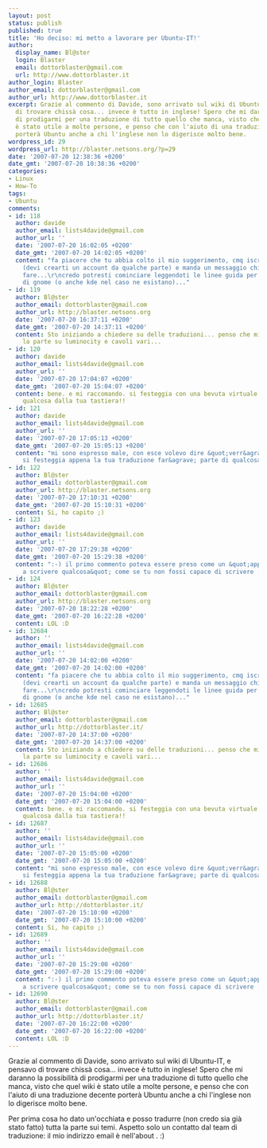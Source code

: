 ```yaml
---
layout: post
status: publish
published: true
title: 'Ho deciso: mi metto a lavorare per Ubuntu-IT!'
author:
  display_name: Bl@ster
  login: Blaster
  email: dottorblaster@gmail.com
  url: http://www.dottorblaster.it
author_login: Blaster
author_email: dottorblaster@gmail.com
author_url: http://www.dottorblaster.it
excerpt: Grazie al commento di Davide, sono arrivato sul wiki di Ubuntu-IT, e pensavo
  di trovare chissà cosa... invece è tutto in inglese! Spero che mi daranno la possibilità
  di prodigarmi per una traduzione di tutto quello che manca, visto che quel wiki
  è stato utile a molte persone, e penso che con l'aiuto di una traduzione decente
  porterà Ubuntu anche a chi l'inglese non lo digerisce molto bene.
wordpress_id: 29
wordpress_url: http://blaster.netsons.org/?p=29
date: '2007-07-20 12:38:36 +0200'
date_gmt: '2007-07-20 10:38:36 +0200'
categories:
- Linux
- How-To
tags:
- Ubuntu
comments:
- id: 118
  author: davide
  author_email: lists4davide@gmail.com
  author_url: ''
  date: '2007-07-20 16:02:05 +0200'
  date_gmt: '2007-07-20 14:02:05 +0200'
  content: "fa piacere che tu abbia colto il mio suggerimento, cmq iscriviti al wiki
    (devi crearti un account da qualche parte) e manda un messaggio chiedendo cosa
    fare...\r\ncredo potresti cominciare leggendoti le linee guida per i traduttori
    di gnome (o anche kde nel caso ne esistano)..."
- id: 119
  author: Bl@ster
  author_email: dottorblaster@gmail.com
  author_url: http://blaster.netsons.org
  date: '2007-07-20 16:37:11 +0200'
  date_gmt: '2007-07-20 14:37:11 +0200'
  content: Sto iniziando a chiedere su delle traduzioni... penso che mi affideranno
    la parte su luminocity e cavoli vari...
- id: 120
  author: davide
  author_email: lists4davide@gmail.com
  author_url: ''
  date: '2007-07-20 17:04:07 +0200'
  date_gmt: '2007-07-20 15:04:07 +0200'
  content: bene. e mi raccomando. si festeggia con una bevuta virtuale appena esce
    qualcosa dalla tua tastiera!!
- id: 121
  author: davide
  author_email: lists4davide@gmail.com
  author_url: ''
  date: '2007-07-20 17:05:13 +0200'
  date_gmt: '2007-07-20 15:05:13 +0200'
  content: "mi sono espresso male, con esce volevo dire &quot;verr&agrave; pubblicato&quot;.\r\ninsomma
    si festeggia appena la tua traduzione far&agrave; parte di qualcosa di piu organico."
- id: 122
  author: Bl@ster
  author_email: dottorblaster@gmail.com
  author_url: http://blaster.netsons.org
  date: '2007-07-20 17:10:31 +0200'
  date_gmt: '2007-07-20 15:10:31 +0200'
  content: Si, ho capito ;)
- id: 123
  author: davide
  author_email: lists4davide@gmail.com
  author_url: ''
  date: '2007-07-20 17:29:38 +0200'
  date_gmt: '2007-07-20 15:29:38 +0200'
  content: ":-) il primo commento poteva essere preso come un &quot;appena riesci
    a scrivere qualcosa&quot; come se tu non fossi capace di scrivere :-)"
- id: 124
  author: Bl@ster
  author_email: dottorblaster@gmail.com
  author_url: http://blaster.netsons.org
  date: '2007-07-20 18:22:28 +0200'
  date_gmt: '2007-07-20 16:22:28 +0200'
  content: LOL :D
- id: 12684
  author: ''
  author_email: lists4davide@gmail.com
  author_url: ''
  date: '2007-07-20 14:02:00 +0200'
  date_gmt: '2007-07-20 14:02:00 +0200'
  content: "fa piacere che tu abbia colto il mio suggerimento, cmq iscriviti al wiki
    (devi crearti un account da qualche parte) e manda un messaggio chiedendo cosa
    fare...\r\ncredo potresti cominciare leggendoti le linee guida per i traduttori
    di gnome (o anche kde nel caso ne esistano)..."
- id: 12685
  author: Bl@ster
  author_email: dottorblaster@gmail.com
  author_url: http://dottorblaster.it/
  date: '2007-07-20 14:37:00 +0200'
  date_gmt: '2007-07-20 14:37:00 +0200'
  content: Sto iniziando a chiedere su delle traduzioni... penso che mi affideranno
    la parte su luminocity e cavoli vari...
- id: 12686
  author: ''
  author_email: lists4davide@gmail.com
  author_url: ''
  date: '2007-07-20 15:04:00 +0200'
  date_gmt: '2007-07-20 15:04:00 +0200'
  content: bene. e mi raccomando. si festeggia con una bevuta virtuale appena esce
    qualcosa dalla tua tastiera!!
- id: 12687
  author: ''
  author_email: lists4davide@gmail.com
  author_url: ''
  date: '2007-07-20 15:05:00 +0200'
  date_gmt: '2007-07-20 15:05:00 +0200'
  content: "mi sono espresso male, con esce volevo dire &quot;verr&agrave; pubblicato&quot;.\r\ninsomma
    si festeggia appena la tua traduzione far&agrave; parte di qualcosa di piu organico."
- id: 12688
  author: Bl@ster
  author_email: dottorblaster@gmail.com
  author_url: http://dottorblaster.it/
  date: '2007-07-20 15:10:00 +0200'
  date_gmt: '2007-07-20 15:10:00 +0200'
  content: Si, ho capito ;)
- id: 12689
  author: ''
  author_email: lists4davide@gmail.com
  author_url: ''
  date: '2007-07-20 15:29:00 +0200'
  date_gmt: '2007-07-20 15:29:00 +0200'
  content: ":-) il primo commento poteva essere preso come un &quot;appena riesci
    a scrivere qualcosa&quot; come se tu non fossi capace di scrivere :-)"
- id: 12690
  author: Bl@ster
  author_email: dottorblaster@gmail.com
  author_url: http://dottorblaster.it/
  date: '2007-07-20 16:22:00 +0200'
  date_gmt: '2007-07-20 16:22:00 +0200'
  content: LOL :D
---
```

<p>Grazie al commento di Davide, sono arrivato sul wiki di Ubuntu-IT, e pensavo di trovare chissà cosa... invece è tutto in inglese! Spero che mi daranno la possibilità di prodigarmi per una traduzione di tutto quello che manca, visto che quel wiki è stato utile a molte persone, e penso che con l'aiuto di una traduzione decente porterà Ubuntu anche a chi l'inglese non lo digerisce molto bene.<a id="more"></a><a id="more-29"></a></p>
<p>Per prima cosa ho dato un'occhiata e posso tradurre (non credo sia già stato fatto) tutta la parte sui temi. Aspetto solo un contatto dal team di traduzione: il mio indirizzo email è nell'about . :)</p>
